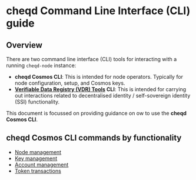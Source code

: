 # cheqd Command Line Interface (CLI) guide

## Overview

There are two command line interface (CLI) tools for interacting with a running `cheqd-node` instance:

* **cheqd Cosmos CLI**: This is intended for node operators. Typically for node configuration, setup, and Cosmos keys.
* **[Verifiable Data Registry \(VDR\) Tools](https://gitlab.com/evernym/verity/vdr-tools) CLI**: This is intended for carrying out interactions related to decentralised identity / self-sovereign identity (SSI) functionality.

This document is focussed on providing guidance on ow to use the **cheqd Cosmos CLI**.

## cheqd Cosmos CLI commands by functionality

* [Node management](cheqd-cli-node-management.md)
* [Key management](cheqd-cli-key-management.md)
* [Account management](cheqd-cli-accounts.md)
* [Token transactions](cheqd-cli-token-transactions.md)
